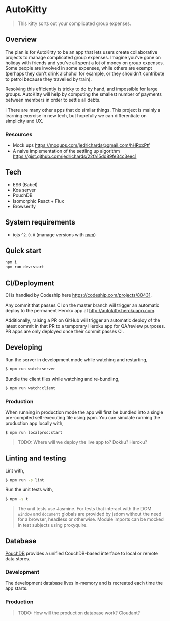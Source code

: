 # AutoKitty

> This kitty sorts out your complicated group expenses.

## Overview

The plan is for AutoKitty to be an app that lets users create collaborative projects to manage complicated group expenses. Imagine you've gone on holiday with friends and you've all spent a lot of money on group expenses. Some people are involved in some expenses, while others are exempt (perhaps they don't drink alchohol for example, or they shouldn't contribute to petrol because they travelled by train).

Resolving this efficiently is tricky to do by hand, and impossible for large groups. AutoKitty will help by computing the smallest number of payments between members in order to settle all debts.

:information_source: There are many other apps that do similar things. This project is mainly a learning exercise in new tech, but hopefully we can differentiate on simplicity and UX.

### Resources

- Mock ups https://moqups.com/jedrichards@gmail.com/hHRoxPtf
- A naive implementation of the settling up algorithm https://gist.github.com/jedrichards/22fa15dd89fe34c3eec1

## Tech

- ES6 (Babel)
- Koa server
- PouchDB
- Isomorphic React + Flux
- Browserify

## System requirements

- iojs `^2.0.0` (manage versions with [nvm](https://github.com/creationix/nvm))

## Quick start

```sh
npm i
npm run dev:start
```

## CI/Deployment

CI is handled by Codeship here https://codeship.com/projects/80431.

Any commit that passes CI on the master branch will trigger an automatic deploy to the permanent Heroku app at http://autokitty.herokuapp.com.

Additionally, raising a PR on GitHub will trigger an automatic deploy of the latest commit in that PR to a temporary Heroku app for QA/review purposes. PR apps are only deployed once their commit passes CI.

## Developing

Run the server in development mode while watching and restarting,

```sh
$ npm run watch:server
```

Bundle the client files while watching and re-bundling,

```sh
$ npm run watch:client
```

### Production

When running in production mode the app will first be bundled into a single pre-compiled self-executing file using jspm. You can simulate running the production app locally with,

```sh
$ npm run localprod:start
```

> TODO: Where will we deploy the live app to? Dokku? Heroku?

## Linting and testing

Lint with,

```sh
$ npm run -s lint
```

Run the unit tests with,

```sh
$ npm -s t
```

> The unit tests use Jasmine. For tests that interact with the DOM `window` and `document` globals are provided by jsdom without the need for a browser, headless or otherwise. Module imports can be mocked in test subjects using proxyquire.

## Database

[PouchDB](http://pouchdb.com) provides a unified CouchDB-based interface to local or remote data stores.

### Development

The development database lives in-memory and is recreated each time the app starts.

### Production

> TODO: How will the production database work? Cloudant?
